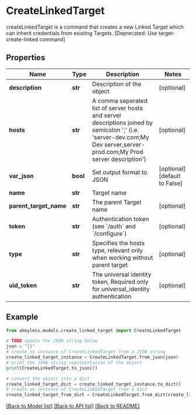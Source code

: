 # CreateLinkedTarget

createLinkedTarget is a command that creates a new Linked Target which can inherit credentials from existing Targets. [Deprecated: Use target-create-linked command]

## Properties

Name | Type | Description | Notes
------------ | ------------- | ------------- | -------------
**description** | **str** | Description of the object | [optional] 
**hosts** | **str** | A comma seperated list of server hosts and server descriptions joined by semicolon &#39;;&#39; (i.e. &#39;server-dev.com;My Dev server,server-prod.com;My Prod server description&#39;) | [optional] 
**var_json** | **bool** | Set output format to JSON | [optional] [default to False]
**name** | **str** | Target name | 
**parent_target_name** | **str** | The parent Target name | [optional] 
**token** | **str** | Authentication token (see &#x60;/auth&#x60; and &#x60;/configure&#x60;) | [optional] 
**type** | **str** | Specifies the hosts type, relevant only when working without parent target | [optional] 
**uid_token** | **str** | The universal identity token, Required only for universal_identity authentication | [optional] 

## Example

```python
from akeyless.models.create_linked_target import CreateLinkedTarget

# TODO update the JSON string below
json = "{}"
# create an instance of CreateLinkedTarget from a JSON string
create_linked_target_instance = CreateLinkedTarget.from_json(json)
# print the JSON string representation of the object
print(CreateLinkedTarget.to_json())

# convert the object into a dict
create_linked_target_dict = create_linked_target_instance.to_dict()
# create an instance of CreateLinkedTarget from a dict
create_linked_target_from_dict = CreateLinkedTarget.from_dict(create_linked_target_dict)
```
[[Back to Model list]](../README.md#documentation-for-models) [[Back to API list]](../README.md#documentation-for-api-endpoints) [[Back to README]](../README.md)


